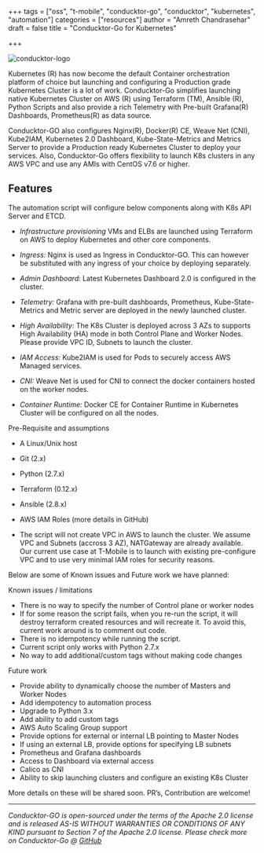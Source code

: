 
+++
tags = ["oss", "t-mobile", "conducktor-go", "conducktor", "kubernetes", "automation"]
categories = ["resources"]
author = "Amreth Chandrasehar"
draft = false
title = "Conducktor-Go for Kubernetes"

+++

![conducktor-logo](/blog/conducktor-go/conducktor.png#center)


Kubernetes (R) has now become the default Container orchestration platform of choice but launching and configuring a Production grade Kubernetes Cluster is a lot of work. Conducktor-Go simplifies launching native Kubernetes Cluster on AWS (R) using Terraform (TM), Ansible (R), Python Scripts and also provide a rich Telemetry with Pre-built Grafana(R) Dashboards, Prometheus(R) as data source. 

Conducktor-GO also configures Nginx(R), Docker(R) CE, Weave Net (CNI), Kube2IAM, Kubernetes 2.0 Dashboard, Kube-State-Metrics and Metrics Server to provide a Production ready Kubernetes Cluster to deploy your services. Also, Conducktor-Go offers flexibility to launch K8s clusters in any AWS VPC and use any AMIs with CentOS v7.6 or higher.


## Features 

The automation script will configure below components along with K8s API Server and ETCD.

* *Infrastructure provisioning*
    VMs and ELBs are launched using Terraform on AWS to deploy Kubernetes and other core components.

* *Ingress:* 
    Nginx is used as Ingress in Conducktor-GO. This can however be substituted with any ingress of your choice by deploying separately.

* *Admin Dashboard:*
    Latest Kubernetes Dashboard 2.0 is configured in the cluster.

* *Telemetry:*
    Grafana with pre-built dashboards, Prometheus, Kube-State-Metrics and Metric server are deployed in the newly launched cluster.
 
* *High Availability:*
    The K8s Cluster is deployed across 3 AZs to supports High Availability (HA) mode in both Control Plane and Worker Nodes. Please provide VPC ID, Subnets to launch the cluster.

* *IAM Access:*
    Kube2IAM is used for Pods to securely access AWS Managed services.

* *CNI:*
    Weave Net is used for CNI to connect the docker containers hosted on the worker nodes.

* *Container Runtime:*
    Docker CE for Container Runtime in Kubernetes Cluster will be configured on all the nodes. 


Pre-Requisite and assumptions 

* A Linux/Unix host
* Git (2.x)
* Python (2.7.x)
* Terraform (0.12.x)
* Ansible (2.8.x)
* AWS IAM Roles (more details in GitHub)

* The script will not create VPC in AWS to launch the cluster. 
    We assume VPC and Subnets (accross 3 AZ), NATGateway are already available. Our current use case at T-Mobile is to launch with existing pre-configure VPC and to use very minimal IAM roles for security reasons.



Below are some of Known issues and Future work we have planned:

Known issues / limitations

* There is no way to specify the number of Control plane or worker nodes
* If for some reason the script fails, when you re-run the script, it will destroy terraform created resources and will recreate it. To avoid this, current work around is to comment out code.
* There is no idempotency while running the script.
* Current script only works with Python 2.7.x
* No way to add additional/custom tags without making code changes

Future work

* Provide ability to dynamically choose the number of Masters and Worker Nodes
* Add idempotency to automation process
* Upgrade to Python 3.x
* Add ability to add custom tags
* AWS Auto Scaling Group support
* Provide options for external or internal LB pointing to Master Nodes
* If using an external LB, provide options for specifying LB subnets
* Prometheus and Grafana dashboards
* Access to Dashboard via external access
* Calico as CNI
* Ability to skip launching clusters and configure an existing K8s Cluster

More details on these will be shared soon. PR’s, Contribution are welcome!


*****

*Conducktor-GO is open-sourced under the terms of the Apache 2.0 license and is released AS-IS WITHOUT WARRANTIES OR CONDITIONS OF ANY KIND pursuant to Section 7 of the Apache 2.0 license. Please check more on Conducktor-Go @ [GitHub](https://github.com/tmobile/conducktor-go)*
